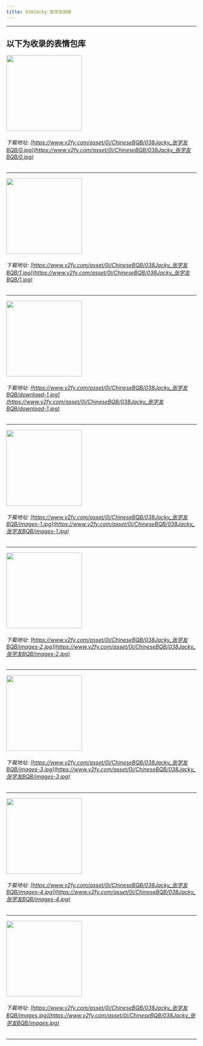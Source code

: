```yaml
---
title: 038Jacky_张学友BQB
---
```


------
## 以下为收录的表情包库

<!-- more -->

<img height='200px' style='height:200px;'  src='https://www.v2fy.com/asset/0i/ChineseBQB/038Jacky_张学友BQB/0.jpg' data-original='https://www.v2fy.com/asset/0i/ChineseBQB/038Jacky_张学友BQB/0.jpg' /><br/><h6>下载地址: [https://www.v2fy.com/asset/0i/ChineseBQB/038Jacky_张学友BQB/0.jpg](https://www.v2fy.com/asset/0i/ChineseBQB/038Jacky_张学友BQB/0.jpg)</h6><hr/><img height='200px' style='height:200px;'  src='https://www.v2fy.com/asset/0i/ChineseBQB/038Jacky_张学友BQB/1.jpg' data-original='https://www.v2fy.com/asset/0i/ChineseBQB/038Jacky_张学友BQB/1.jpg' /><br/><h6>下载地址: [https://www.v2fy.com/asset/0i/ChineseBQB/038Jacky_张学友BQB/1.jpg](https://www.v2fy.com/asset/0i/ChineseBQB/038Jacky_张学友BQB/1.jpg)</h6><hr/><img height='200px' style='height:200px;'  src='https://www.v2fy.com/asset/0i/ChineseBQB/038Jacky_张学友BQB/download-1.jpg' data-original='https://www.v2fy.com/asset/0i/ChineseBQB/038Jacky_张学友BQB/download-1.jpg' /><br/><h6>下载地址: [https://www.v2fy.com/asset/0i/ChineseBQB/038Jacky_张学友BQB/download-1.jpg](https://www.v2fy.com/asset/0i/ChineseBQB/038Jacky_张学友BQB/download-1.jpg)</h6><hr/><img height='200px' style='height:200px;'  src='https://www.v2fy.com/asset/0i/ChineseBQB/038Jacky_张学友BQB/images-1.jpg' data-original='https://www.v2fy.com/asset/0i/ChineseBQB/038Jacky_张学友BQB/images-1.jpg' /><br/><h6>下载地址: [https://www.v2fy.com/asset/0i/ChineseBQB/038Jacky_张学友BQB/images-1.jpg](https://www.v2fy.com/asset/0i/ChineseBQB/038Jacky_张学友BQB/images-1.jpg)</h6><hr/><img height='200px' style='height:200px;'  src='https://www.v2fy.com/asset/0i/ChineseBQB/038Jacky_张学友BQB/images-2.jpg' data-original='https://www.v2fy.com/asset/0i/ChineseBQB/038Jacky_张学友BQB/images-2.jpg' /><br/><h6>下载地址: [https://www.v2fy.com/asset/0i/ChineseBQB/038Jacky_张学友BQB/images-2.jpg](https://www.v2fy.com/asset/0i/ChineseBQB/038Jacky_张学友BQB/images-2.jpg)</h6><hr/><img height='200px' style='height:200px;'  src='https://www.v2fy.com/asset/0i/ChineseBQB/038Jacky_张学友BQB/images-3.jpg' data-original='https://www.v2fy.com/asset/0i/ChineseBQB/038Jacky_张学友BQB/images-3.jpg' /><br/><h6>下载地址: [https://www.v2fy.com/asset/0i/ChineseBQB/038Jacky_张学友BQB/images-3.jpg](https://www.v2fy.com/asset/0i/ChineseBQB/038Jacky_张学友BQB/images-3.jpg)</h6><hr/><img height='200px' style='height:200px;'  src='https://www.v2fy.com/asset/0i/ChineseBQB/038Jacky_张学友BQB/images-4.jpg' data-original='https://www.v2fy.com/asset/0i/ChineseBQB/038Jacky_张学友BQB/images-4.jpg' /><br/><h6>下载地址: [https://www.v2fy.com/asset/0i/ChineseBQB/038Jacky_张学友BQB/images-4.jpg](https://www.v2fy.com/asset/0i/ChineseBQB/038Jacky_张学友BQB/images-4.jpg)</h6><hr/><img height='200px' style='height:200px;'  src='https://www.v2fy.com/asset/0i/ChineseBQB/038Jacky_张学友BQB/images.jpg' data-original='https://www.v2fy.com/asset/0i/ChineseBQB/038Jacky_张学友BQB/images.jpg' /><br/><h6>下载地址: [https://www.v2fy.com/asset/0i/ChineseBQB/038Jacky_张学友BQB/images.jpg](https://www.v2fy.com/asset/0i/ChineseBQB/038Jacky_张学友BQB/images.jpg)</h6><hr/>